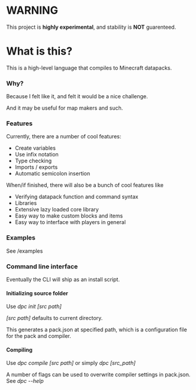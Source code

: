 # WARNING
This project is **highly experimental**, and stability is **NOT** guarenteed.

# What is this?
This is a high-level language that compiles to Minecraft datapacks.

### Why?
Because I felt like it, and felt it would be a nice challenge.

And it may be useful for map makers and such.

### Features
Currently, there are a number of cool features:
- Create variables
- Use infix notation
- Type checking
- Imports / exports
- Automatic semicolon insertion

When/if finished, there will also be a bunch of cool features like
- Verifying datapack function and command syntax
- Libraries
- Extensive lazy loaded core library
- Easy way to make custom blocks and items
- Easy way to interface with players in general

### Examples
See /examples

### Command line interface
Eventually the CLI will ship as an install script.

#### Initializing source folder
Use _dpc init [src path]_

_[src path]_ defaults to current directory.

This generates a pack.json at specified path,
which is a configuration file for the pack and compiler.

#### Compiling
Use _dpc compile [src path]_ or simply _dpc [src_path]_

A number of flags can be used to overwrite compiler settings in pack.json. See _dpc --help_
